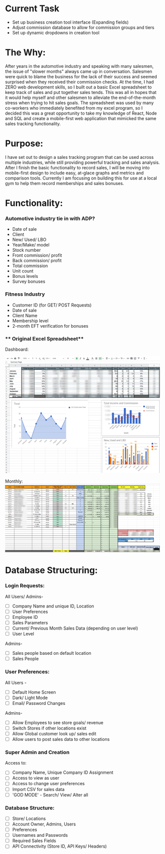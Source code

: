 # Current Task
- Set up business creation tool interface (Expanding fields)
- Adjust commission database to allow for commission groups and tiers
- Set up dynamic dropdowns in creation tool


# The Why:

After years in the automotive industry and speaking with many salesmen, the issue of "slower months" always came up in conversation. Salesmen were quick to blame the business for the lack of their success and seemed surprised when they received their commission checks. At the time, I had ZERO web development skills,  so I built out a basic Excel spreadsheet to keep track of sales and put together sales tends. This was all in hopes that it would help myself and other salesmen to alleviate the end-of-the-month stress when trying to hit sales goals. The spreadsheet was used by many co-workers who immediately benefited from my excel program, so I decided this was a great opportunity to take my knowledge of React, Node and SQL and create a mobile-first web application that mimicked the same sales tracking functionality. 

# Purpose:

I have set out to design a sales tracking program that can be used across multiple industries, while still providing powerful tracking and sales analysis. After I finish the basic functionality to record sales, I will be moving into mobile-first design to include easy, at-glace graphs and metrics and comparison tools. Currently I am focusing on building this for use at a local gym to help them record memberships and sales bonuses.

# Functionality:

### Automotive industry tie in with ADP?

- Date of sale
- Client
- New/ Used/ LBO
- Year/Make/ model
- Stock number
- Front commission/ profit
- Back commission/ profit
- Total commission
- Unit count
- Bonus levels
- Survey bonuses

### **Fitness Industry**

- Customer ID (for GET/ POST Requests)
- Date of sale
- Client Name
- Membership level
- 2-month EFT verification for bonuses

### ** Original Excel Spreadsheet**

Dashboard:

![Dashboard](https://github.com/kDurg/salesTracker/blob/master/salestracker/screenshots/Capture1.PNG)

Monthly:
    ![Dashboard](https://github.com/kDurg/salesTracker/blob/master/salestracker/screenshots/Capture2.PNG)


# Database Structuring:

### Login Requests:

All Users/ Admins-

- [ ]  Company Name and unique ID, Location
- [ ]  User Preferences
- [ ]  Employee ID
- [ ]  Sales Parameters
- [ ]  Current/ Previous Month Sales Data (depending on user level)
- [ ]  User Level

Admins-

- [ ]  Sales people based on default location
- [ ]  Sales People

### User Preferences:

All Users - 

- [ ]  Default Home Screen
- [ ]  Dark/ Light Mode
- [ ]  Email/ Password Changes

Admins- 

- [ ]  Allow Employees to see store goals/ revenue
- [ ]  Switch Stores if other locations exist
- [ ]  Allow Global customer look up/ sales edit
- [ ]  Allow users to post sales data to other locations

### Super Admin and Creation

Access to:

- [ ]  Company Name, Unique Company ID Assignment
- [ ]  Access to view as user
- [ ]  Access to change user preferences
- [ ]  Import CSV for sales data
- [ ]  'GOD MODE' - Search/ View/ Alter all

### Database Structure:

- [ ]  Store/ Locations
- [ ]  Account Owner, Admins, Users
- [ ]  Preferences
- [ ]  Usernames and Passwords
- [ ]  Required Sales Fields
- [ ]  API Connectivity (Store ID, API Keys/ Headers)
